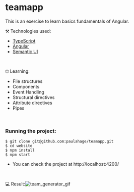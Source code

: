 # teamapp
This is an exercise to learn basics fundamentals of Angular.

⚒️ Technologies used:

- [TypeScript](https://www.typescriptlang.org/)
- [Angular](https://angular.io/docs)
- [Semantic UI](https://semantic-ui.com/)

</br>

🤓 Learning:

- File structures
- Components
- Event Handling
- Structural directives
- Attribute directives
- Pipes

<br/>

### Running the project:

```
$ git clone git@github.com:paulahage/teamapp.git
$ cd website
$ npm install
$ npm start
```
- You can check the project at http://localhost:4200/

<br/>

💻 Result:![team_generator_gif](https://github.com/paulahage/teamapp/assets/84124999/66adf0b7-6656-44c8-8c87-288b183e52b6)
